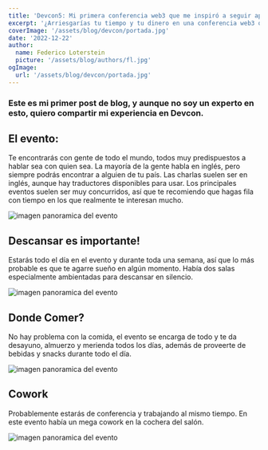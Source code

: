 ```yaml
---
title: 'Devcon5: Mi primera conferencia web3 que me inspiró a seguir aprendiendo sobre blockchain y Ethereum'
excerpt: '¿Arriesgarías tu tiempo y tu dinero en una conferencia web3 que podría cambiar tu carrera para siempre?'
coverImage: '/assets/blog/devcon/portada.jpg'
date: '2022-12-22'
author:
  name: Federico Loterstein
  picture: '/assets/blog/authors/fl.jpg'
ogImage:
  url: '/assets/blog/devcon/portada.jpg'
---
```


### Este es mi primer post de blog, y aunque no soy un experto en esto, quiero compartir mi experiencia en Devcon.

## El evento:
Te encontrarás con gente de todo el mundo, todos muy predispuestos a hablar sea con quien sea. La mayoría de la gente habla en inglés, pero siempre podrás encontrar a alguien de tu país. Las charlas suelen ser en inglés, aunque hay traductores disponibles para usar. Los principales eventos suelen ser muy concurridos, así que te recomiendo que hagas fila con tiempo en los que realmente te interesan mucho.

![imagen panoramica del evento](/assets/blog/devcon/salon.jpg)

## Descansar es importante!
Estarás todo el día en el evento y durante toda una semana, así que lo más probable es que te agarre sueño en algún momento. Había dos salas especialmente ambientadas para descansar en silencio.

![imagen panoramica del evento](/assets/blog/devcon/dormir.jpg)

## Donde Comer?
No hay problema con la comida, el evento se encarga de todo y te da desayuno, almuerzo y merienda todos los días, además de proveerte de bebidas y snacks durante todo el día.

![imagen panoramica del evento](/assets/blog/devcon/menu.jpg)

## Cowork
Probablemente estarás de conferencia y trabajando al mismo tiempo. En este evento había un mega cowork en la cochera del salón.

![imagen panoramica del evento](/assets/blog/devcon/cowork.jpg)

